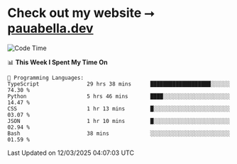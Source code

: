 # Check out my website ⭢ [pauabella.dev](https://pauabella.dev)

<!--START_SECTION:waka-->
![Code Time](http://img.shields.io/badge/Code%20Time-4%2C193%20hrs%2022%20mins-blue)

📊 **This Week I Spent My Time On** 

```text
💬 Programming Languages: 
TypeScript               29 hrs 38 mins      ███████████████████░░░░░░   74.30 % 
Python                   5 hrs 46 mins       ████░░░░░░░░░░░░░░░░░░░░░   14.47 % 
CSS                      1 hr 13 mins        █░░░░░░░░░░░░░░░░░░░░░░░░   03.07 % 
JSON                     1 hr 10 mins        █░░░░░░░░░░░░░░░░░░░░░░░░   02.94 % 
Bash                     38 mins             ░░░░░░░░░░░░░░░░░░░░░░░░░   01.59 % 
```


 Last Updated on 12/03/2025 04:07:03 UTC
<!--END_SECTION:waka-->
